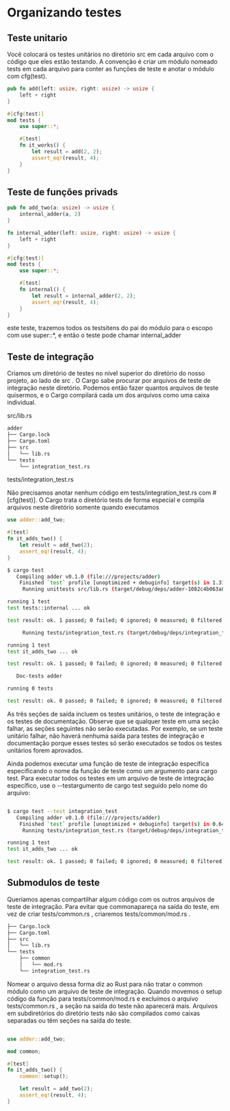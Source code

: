 # Organizando testes

## Teste unitario

Você colocará os testes unitários no diretório src em cada arquivo com o código que eles estão testando. A convenção é criar um módulo nomeado tests em cada arquivo para conter as funções de teste e anotar o módulo com cfg(test).

```rust
pub fn add(left: usize, right: usize) -> usize {
    left + right
}

#[cfg(test)]
mod tests {
    use super::*;

    #[test]
    fn it_works() {
        let result = add(2, 2);
        assert_eq!(result, 4);
    }
}
```

## Teste de funções privads

```rust
pub fn add_two(a: usize) -> usize {
    internal_adder(a, 2)
}

fn internal_adder(left: usize, right: usize) -> usize {
    left + right
}

#[cfg(test)]
mod tests {
    use super::*;

    #[test]
    fn internal() {
        let result = internal_adder(2, 2);
        assert_eq!(result, 4);
    }
}
```


este teste, trazemos todos os testsitens do pai do módulo para o escopo com use super::*, e então o teste pode chamar internal_adder

## Teste de integração

Criamos um diretório de testes no nível superior do diretório do nosso projeto, ao lado de src . O Cargo sabe procurar por arquivos de teste de integração neste diretório. Podemos então fazer quantos arquivos de teste quisermos, e o Cargo compilará cada um dos arquivos como uma caixa individual.

src/lib.rs

```bash
adder
├── Cargo.lock
├── Cargo.toml
├── src
│   └── lib.rs
└── tests
    └── integration_test.rs

```

tests/integration_test.rs

Não precisamos anotar nenhum código em tests/integration_test.rs com #[cfg(test)]. O Cargo trata o diretório tests de forma especial e compila arquivos neste diretório somente quando executamos


```rust
use adder::add_two;

#[test]
fn it_adds_two() {
    let result = add_two(2);
    assert_eq!(result, 4);
}
```



```bash
$ cargo test
   Compiling adder v0.1.0 (file:///projects/adder)
    Finished `test` profile [unoptimized + debuginfo] target(s) in 1.31s
     Running unittests src/lib.rs (target/debug/deps/adder-1082c4b063a8fbe6)

running 1 test
test tests::internal ... ok

test result: ok. 1 passed; 0 failed; 0 ignored; 0 measured; 0 filtered out; finished in 0.00s

     Running tests/integration_test.rs (target/debug/deps/integration_test-1082c4b063a8fbe6)

running 1 test
test it_adds_two ... ok

test result: ok. 1 passed; 0 failed; 0 ignored; 0 measured; 0 filtered out; finished in 0.00s

   Doc-tests adder

running 0 tests

test result: ok. 0 passed; 0 failed; 0 ignored; 0 measured; 0 filtered out; finished in 0.00s


```
As três seções de saída incluem os testes unitários, o teste de integração e os testes de documentação. Observe que se qualquer teste em uma seção falhar, as seções seguintes não serão executadas. Por exemplo, se um teste unitário falhar, não haverá nenhuma saída para testes de integração e documentação porque esses testes só serão executados se todos os testes unitários forem aprovados.


Ainda podemos executar uma função de teste de integração específica especificando o nome da função de teste como um argumento para cargo test. Para executar todos os testes em um arquivo de teste de integração específico, use o --testargumento de cargo test seguido pelo nome do arquivo:

```bash

$ cargo test --test integration_test
   Compiling adder v0.1.0 (file:///projects/adder)
    Finished `test` profile [unoptimized + debuginfo] target(s) in 0.64s
     Running tests/integration_test.rs (target/debug/deps/integration_test-82e7799c1bc62298)

running 1 test
test it_adds_two ... ok

test result: ok. 1 passed; 0 failed; 0 ignored; 0 measured; 0 filtered out; finished in 0.00s

```

## Submodulos de teste

Queríamos apenas compartilhar algum código com os outros arquivos de teste de integração. Para evitar que commonapareça na saída do teste, em vez de criar tests/common.rs , criaremos tests/common/mod.rs .

```bash
├── Cargo.lock
├── Cargo.toml
├── src
│   └── lib.rs
└── tests
    ├── common
    │   └── mod.rs
    └── integration_test.rs
```

Nomear o arquivo dessa forma diz ao Rust para não tratar o common módulo como um arquivo de teste de integração. Quando movemos o setup código da função para tests/common/mod.rs e excluímos o arquivo tests/common.rs , a seção na saída do teste não aparecerá mais. Arquivos em subdiretórios do diretório tests não são compilados como caixas separadas ou têm seções na saída do teste.

```rust

use adder::add_two;

mod common;

#[test]
fn it_adds_two() {
    common::setup();

    let result = add_two(2);
    assert_eq!(result, 4);
}
```
